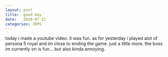 ```yaml
---
layout: post
title:	good day
date:   2020-07-21
categories: JRPG
---
```

today i made a youtube video. it was fun. as for yesterday i played alot of persona 5 royal and im close to ending the game. just a little more. the boss im currently on is fun... but also kinda annoying. 
